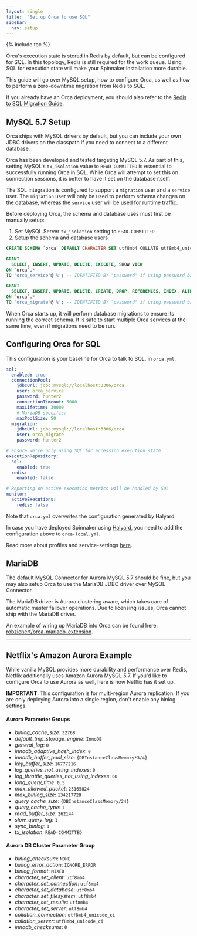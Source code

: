 ```yaml
---
layout: single
title:  "Set up Orca to use SQL"
sidebar:
  nav: setup
---
```


{% include toc %}

Orca's execution state is stored in Redis by default, but can be configured for SQL. 
In this topology, Redis is still required for the work queue.
Using SQL for execution state will make your Spinnaker installation more durable.

This guide will go over MySQL setup, how to configure Orca, as well as how to perform a zero-downtime migration from Redis to SQL.

If you already have an Orca deployment, you should also refer to the [Redis to SQL Migration Guide](/guides/operator/orca-redis-to-sql/).

## MySQL 5.7 Setup

Orca ships with MySQL drivers by default, but you can include your own JDBC drivers on the classpath if you need to connect to a different database.

Orca has been developed and tested targeting MySQL 5.7. As part of this, setting MySQL's `tx_isolation` value to `READ-COMMITTED` is essential to successfully running Orca in SQL. 
While Orca will attempt to set this on connection sessions, it is better to have it set on the database itself.

The SQL integration is configured to support a `migration` user and a `service` user.
The `migration` user will only be used to perform schema changes on the database, whereas the `service` user will be used for runtime traffic.

Before deploying Orca, the schema and database uses must first be manually setup:

1. Set MySQL Server `tx_isolation` setting to `READ-COMMITTED`
2. Setup the schema and database users
  
  ```sql
  CREATE SCHEMA `orca` DEFAULT CHARACTER SET utf8mb4 COLLATE utf8mb4_unicode_ci;

  GRANT 
    SELECT, INSERT, UPDATE, DELETE, EXECUTE, SHOW VIEW 
  ON `orca`.* 
  TO 'orca_service'@'%'; -- IDENTIFIED BY "password" if using password based auth

  GRANT 
    SELECT, INSERT, UPDATE, DELETE, CREATE, DROP, REFERENCES, INDEX, ALTER, LOCK TABLES, EXECUTE, SHOW VIEW 
  ON `orca`.* 
  TO 'orca_migrate'@'%'; -- IDENTIFIED BY "password" if using password based auth
  ```

When Orca starts up, it will perform database migrations to ensure its running the correct schema.
It is safe to start multiple Orca services at the same time, even if migrations need to be run.

## Configuring Orca for SQL

This configuration is your baseline for Orca to talk to SQL, in `orca.yml`.

```yaml
sql:
  enabled: true
  connectionPool:
    jdbcUrl: jdbc:mysql://localhost:3306/orca
    user: orca_service
    password: hunter2
    connectionTimeout: 5000
    maxLifetime: 30000
    # MariaDB-specific:
    maxPoolSize: 50
  migration:
    jdbcUrl: jdbc:mysql://localhost:3306/orca
    user: orca_migrate
    password: hunter2

# Ensure we're only using SQL for accessing execution state
executionRepository:
  sql:
    enabled: true
  redis:
    enabled: false

# Reporting on active execution metrics will be handled by SQL
monitor:
  activeExecutions:
    redis: false
```
Note that `orca.yml` overwrites the configuration generated by Halyard.

In case you have deployed Spinnaker using [Halyard](/reference/halyard/), you need to add the configuration above to `orca-local.yml`.

Read more about profiles and service-settings [here](/reference/halyard/custom/).

## MariaDB

The default MySQL Connector for Aurora MySQL 5.7 should be fine, but you may also setup Orca to use the MariaDB JDBC driver over MySQL Connector.

The MariaDB driver is Aurora clustering aware, which takes care of automatic master failover operations. 
Due to licensing issues, Orca cannot ship with the MariaDB driver. 

An example of wiring up MariaDB into Orca can be found here: [robzienert/orca-mariadb-extension](https://github.com/robzienert/orca-mariadb-extension).

---

## Netflix's Amazon Aurora Example

While vanilla MySQL provides more durability and performance over Redis, Netflix additionally uses Amazon Aurora MySQL 5.7.
If you'd like to configure Orca to use Aurora as well, here is how Netflix has it set up.

**IMPORTANT**: This configuration is for multi-region Aurora replication.
If you are only deploying Aurora into a single region, don't enable any binlog settings.

#### Aurora Parameter Groups

- *binlog_cache_size*: `32768`
- *default_tmp_storage_engine*: `InnoDB`
- *general_log*: `0`
- *innodb_adaptive_hash_index*: `0`
- *innodb_buffer_pool_size*: `{DBInstanceClassMemory*3/4}`
- *key_buffer_size*: `16777216`
- *log_queries_not_using_indexes*: `0`
- *log_throttle_queries_not_using_indexes*: `60`
- *long_query_time*: `0.5`
- *max_allowed_packet*: `25165824`
- *max_binlog_size*: `134217728`
- *query_cache_size*: `{DBInstanceClassMemory/24}`
- *query_cache_type*: `1`
- *read_buffer_size*: `262144`
- *slow_query_log*: `1`
- *sync_binlog*: `1`
- *tx_isolation*: `READ-COMMITTED`

#### Aurora DB Cluster Parameter Group

- *binlog_checksum*: `NONE`
- *binlog_error_action*: `IGNORE_ERROR`
- *binlog_format*: `MIXED`
- *character_set_client*: `utf8mb4`
- *character_set_connection*: `utf8mb4`
- *character_set_database*: `utf8mb4`
- *character_set_filesystem*: `utf8mb4`
- *character_set_results*: `utf8mb4`
- *character_set_server*: `utf8mb4`
- *collation_connection*: `utf8mb4_unicode_ci`
- *collation_server*: `utf8mb4_unicode_ci`
- *innodb_checksums*: `0`

